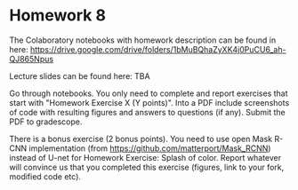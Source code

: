 # Homework 8

The Colaboratory notebooks with homework description can be found in here:
https://drive.google.com/drive/folders/1bMuBQhaZyXK4j0PuCU6_ah-QJ865Npus

Lecture slides can be found here: TBA

Go through notebooks. You only need to complete and report exercises that start with "Homework Exercise X (Y points)". Into a PDF include screenshots of code with resulting figures and answers to questions (if any). Submit the PDF to gradescope.

There is a bonus exercise (2 bonus points). You need to use open Mask R-CNN implementation (from https://github.com/matterport/Mask_RCNN) instead of U-net for Homework Exercise: Splash of color. Report whatever will convince us that you completed this exercise (figures, link to your fork, modified code etc).

<!--stackedit_data:
eyJoaXN0b3J5IjpbLTExNTI0NDIyMThdfQ==
-->
<!--stackedit_data:
eyJoaXN0b3J5IjpbLTM1OTcxNTAyXX0=
-->